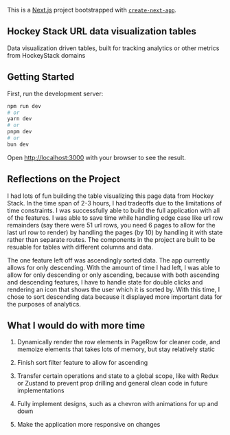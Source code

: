 This is a [Next.js](https://nextjs.org) project bootstrapped with [`create-next-app`](https://nextjs.org/docs/app/api-reference/cli/create-next-app).

## Hockey Stack URL data visualization tables

Data visualization driven tables, built for tracking analytics or other metrics from HockeyStack domains

## Getting Started

First, run the development server:

```bash
npm run dev
# or
yarn dev
# or
pnpm dev
# or
bun dev
```

Open [http://localhost:3000](http://localhost:3000) with your browser to see the result.

## Reflections on the Project

I had lots of fun building the table visualizing this page data from Hockey Stack. In the time span of 2-3 hours, I had tradeoffs due to the limitations of time constraints. I was successfully able to build the full application with all of the features. I was able to save time while handling edge case like url row remainders (say there were 51 url rows, you need 6 pages to allow for the last url row to render) by handling the pages (by 10) by handling it with state rather than separate routes. The components in the project are built to be resuable for tables with different columns and data. 

The one feature left off was ascendingly sorted data. The app currently allows for only descending. With the amount of time I had left, I was able to allow for only descending or only ascending, because with both ascending and descending features, I have to handle state for double clicks and rendering an icon that shows the user which it is sorted by. With this time, I chose to sort descending data because it displayed more important data for the purposes of analytics. 

## What I would do with more time

1. Dynamically render the row elements in PageRow for cleaner code, and memoize elements that takes lots of memory, but stay relatively static

2. Finish sort filter feature to allow for ascending

3. Transfer certain operations and state to a global scope, like with Redux or Zustand to prevent prop drilling and general clean code in future implementations

4. Fully implement designs, such as a chevron with animations for up and down

5. Make the application more responsive on changes
